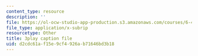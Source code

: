 ```yaml
---
content_type: resource
description: ''
file: https://ol-ocw-studio-app-production.s3.amazonaws.com/courses/6-450-principles-of-digital-communications-i-fall-2006/d2cdc61af15e9cf4926ab71646bd3b18_oKLtT7F9hg.srt
file_type: application/x-subrip
resourcetype: Other
title: 3play caption file
uid: d2cdc61a-f15e-9cf4-926a-b71646bd3b18
---
```

